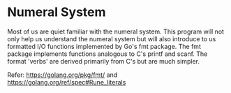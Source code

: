 # Numeral System

Most of us are quiet familiar with the numeral system. This program will not only help us understand the numeral system but will also introduce to us formatted I/O functions implemented by Go's fmt package. The fmt package implements functions analogous to C's printf and scanf. The format 'verbs' are derived primarily from C's but are much simpler.

Refer: https://golang.org/pkg/fmt/ and https://golang.org/ref/spec#Rune_literals